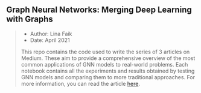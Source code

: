 ## Graph Neural Networks: Merging Deep Learning with Graphs
> - Author: Lina Faik
> - Date: April 2021 
>
> This repo contains the code used to write the series of 3 articles on Medium. These aim to provide a comprehensive overview of the most common applications of GNN models to real-world problems. 
> Each notebook contains all the experiments and results obtained by testing GNN models and comparing them to more traditional approaches.
> For more information, you can read the article [here](https://linafaik.medium.com/).
